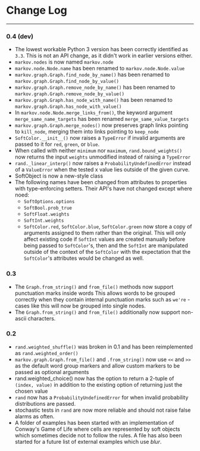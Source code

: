 # Change Log
---
### 0.4 (dev)

* The lowest workable Python 3 version has been correctly identified
  as `3.3`. This is not an API change, as it didn't work in earlier
  versions either.
* `markov.nodes` is now named `markov.node`
* `markov.node.Node.name` has been renamed to `markov.node.Node.value`
* `markov.graph.Graph.find_node_by_name()` has been renamed
  to `markov.graph.Graph.find_node_by_value()`
* `markov.graph.Graph.remove_node_by_name()` has been renamed
  to `markov.graph.Graph.remove_node_by_value()`
* `markov.graph.Graph.has_node_with_name()` has been renamed
  to `markov.graph.Graph.has_node_with_value()`
* In `markov.node.Node.merge_links_from()`, the keyword argument
  `merge_same_name_targets` has been renamed `merge_same_value_targets`
* `markov.graph.Graph.merge_nodes()` now preserves graph links pointing to
  `kill_node`, merging them into links pointing to `keep_node`
* `SoftColor.__init__()` now raises a `TypeError` if invalid arguments
  are passed to it for `red`, `green`, or `blue`.
* When called with neither `minimum` nor `maximum`,
  `rand.bound_weights()` now returns the input `weights` unmodified
  instead of raising a `TypeError`
* `rand._linear_interp()` now raises a `ProbabilityUndefinedError`
  instead of a `ValueError` when the tested x value lies outside of the
  given curve.
* SoftObject is now a new-style class
* The following names have been changed from attributes to properties
  with type-enforcing setters. Their API's have not changed except
  where noed:
  * `SoftOptions.options`
  * `SoftBool.prob_true`
  * `SoftFloat.weights`
  * `SoftInt.weights`
  * `SoftColor.red`, `SoftColor.blue`, `SoftColor.green` now store a copy
    of arguments assigned to them rather than the original. This will only
    affect existing code if `SoftInt` values are created manually before being
    passed to `SoftColor`'s, then and the `SoftInt` are manipulated outside of
    the context of the `SoftColor` with the expectation that the `SoftColor`'s
    attributes would be changed as well.

### 0.3

* The `Graph.from_string()` and `from_file()` methods now support
  punctuation marks inside words This allows words to be grouped
  correctly when they contain internal punctuation marks such
  as `we're` - cases like this will now be grouped into single nodes.
* The `Graph.from_string()` and `from_file()` additionally now support
  non-ascii characters.

### 0.2

* `rand.weighted_shuffle()` was broken in 0.1 and
  has been reimplemented as `rand.weighted_order()`
* `markov.graph.Graph.from_file()` and `.from_string()` now use `<<` and `>>`
  as the default word group markers and allow custom markers to be passed
  as optional arguments
* rand.weighted_choice() now has the option to return a 2-tuple of
  `(index, value)` in addition to the existing option of returning
  just the chosen value
* `rand` now has a `ProbabilityUndefinedError` for when invalid probability
  distributions are passed.
* stochastic tests in `rand` are now more reliable and should not raise false
  alarms as often.
* A folder of examples has been started with an implementation of
  Conway's Game of Life where cells are represented by soft objects which
  sometimes decide not to follow the rules. A file has also been started
  for a future list of external examples which use *blur*.
